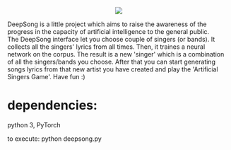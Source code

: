 <p align="center"> 
<img src="https://i.imgur.com/wSIr6IY.png">
</p>
DeepSong is a little project which aims to raise the awareness of the progress in the capacity of artificial intelligence to the general public.<br/>
The DeepSong interface let you choose couple of singers (or bands). It collects all the singers' lyrics from all times. Then, it traines a neural network on the corpus. The result is a new 'singer' which is a combination of all the singers/bands you choose.
After that you can start generating songs lyrics from that new artist you have created and play the 'Artificial Singers Game'.
Have fun :)

# dependencies:
python 3, PyTorch

to execute:
python deepsong.py


